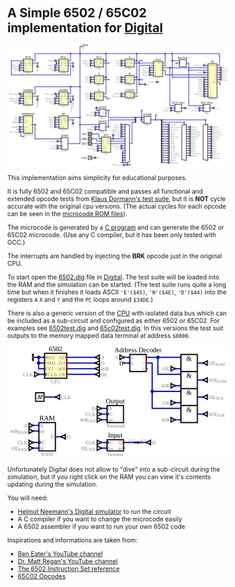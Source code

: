 # A Simple 6502 / 65C02 implementation for [Digital](https://github.com/hneemann/Digital)
![Circuit](6502.svg)

This implementation aims simplicity for educational purposes.

It is fully 6502 and 65C02 compatible and passes all functional and extended opcode tests from [Klaus Dormann's test suite](https://github.com/Klaus2m5/6502_65C02_functional_tests), but it is **NOT** cycle accurate with the original cpu versions.
(The actual cycles for each opcode can be seen in the [microcode ROM files](ucode/ucode_6502.hex)).

The microcode is generated by a [C program](ucode/ucode.c) and can generate the 6502 or 65C02 microcode. (Use any C compiler, but it has been only tested with GCC.)

The interrupts are handled by injecting the **BRK** opcode just in the original CPU.

To start open the [6502.dig](6502.dig) file in [Digital](https://github.com/hneemann/Digital).
The test suite will be loaded into the RAM and the simulation can be started.
(The test suite runs quite a long time but when it finishes it loads ASCII `'E'($45)`, `'N'($4E)`, `'D'($44)` into the registers `A` `X` and `Y` and the `PC` loops around `$34DE`.)

There is also a generic version of the [CPU](cpu.dig) with isolated data bus which can be included as a sub-circuit and configured as either 6502 or 65C02. For examples see [6502test.dig](6502test.dig) and [65c02test.dig](65c02test.dig).
In this versions the test suit outputs to the memory mapped data terminal at address `$0000`.

![Peripheral](6502test.svg)

Unfortunately Digital does not allow to "dive" into a sub-circuit during the simulation, but if you right click on the RAM you can view it's contents updating during the simulation.

You will need:
- [Helmut Neemann's Digital simulator](https://github.com/hneemann/Digital) to run the circuit
- A C compiler if you want to change the microcode easily
- A 6502 assembler if you want to run your own 6502 code

Inspirations and informations are taken from:
- [Ben Eater's YouTube channel](https://www.youtube.com/@BenEater)
- [Dr. Matt Regan's YouTube channel](https://www.youtube.com/@DrMattRegan)
- [The 6502 Instruction Set reference](https://www.masswerk.at/6502/6502_instruction_set.html)
- [65C02 Opcodes](http://www.6502.org/tutorials/65c02opcodes.html)
